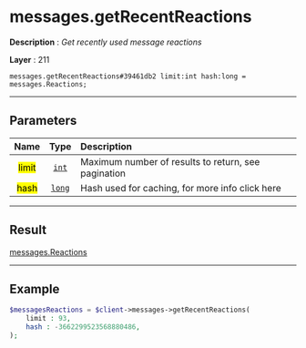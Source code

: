 # messages.getRecentReactions

**Description** : *Get recently used message reactions*

**Layer** : 211

```tl
messages.getRecentReactions#39461db2 limit:int hash:long = messages.Reactions;
```

---

## Parameters

| Name | Type | Description |
| :---: | :---: | :--- |
| <mark>limit</mark> | [`int`](type/int) | Maximum number of results to return, see pagination |
| <mark>hash</mark> | [`long`](type/long) | Hash used for caching, for more info click here |

---

## Result

[messages.Reactions](type/messages.Reactions)

---

## Example

```php
$messagesReactions = $client->messages->getRecentReactions(
	limit : 93,
	hash : -3662299523568880486,
);
```